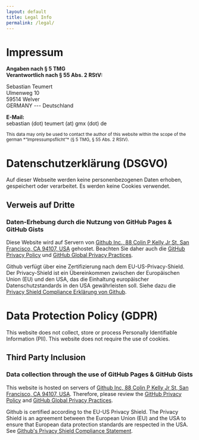 ```yaml
---
layout: default
title: Legal Info
permalink: /legal/
---
```


# Impressum

**Angaben nach § 5 TMG**  
**Verantwortlich nach § 55 Abs. 2 RStV:**

Sebastian Teumert  
Ulmenweg 10  
59514 Welver  
GERMANY --- Deutschland  

**E-Mail:**  
&#x73;&#x65;&#x62;&#x61;&#x73;&#x74;&#x69;&#x61;&#x6E;&#x20;&#x28;&#x64;&#x6F;&#x74;&#x29;&#x20;&#x74;&#x65;&#x75;&#x6D;&#x65;&#x72;&#x74;&#x20;&#x28;&#x61;&#x74;&#x29;&#x20;&#x67;&#x6D;&#x78;&#x20;&#x28;&#x64;&#x6F;&#x74;&#x29;&#x20;&#x64;&#x65;

<small>
	This data may only be used to contact the author of this website within the scope 
	of the german *“Impressumpsflicht”* (§ 5 TMG, § 55 Abs. 2 RStV).
</small>

# Datenschutzerklärung (DSGVO)
Auf dieser Webseite werden keine personenbezogenen Daten erhoben, gespeichert oder verarbeitet. 
Es werden keine Cookies verwendet.

## Verweis auf Dritte
### Daten-Erhebung durch die Nutzung von GitHub Pages & GitHub Gists
Diese Website wird auf Servern von [Github Inc., 88 Colin P Kelly Jr St, San Francisco, CA 94107, USA](https://www.github.com/) gehostet. 
Beachten Sie daher auch die [GitHub Privacy Policy](https://help.github.com/articles/github-privacy-policy/) und [GitHub Global Privacy Practices](https://help.github.com/articles/global-privacy-practices/).

Github verfügt über eine Zertifizierung nach dem EU-US-Privacy-Shield.
Der Privacy-Shield ist ein Übereinkommen zwischen der Europäischen Union (EU) und den USA, das die Einhaltung 
europäischer Datenschutzstandards in den USA gewährleisten soll. 
Siehe dazu die [Privacy Shield Compliance Erklärung von Github](https://www.privacyshield.gov/participant?id=a2zt000000001K2AAI&status=Active).

# Data Protection Policy (GDPR)
This website does not collect, store or process Personally Identifiable Information (PII). 
This website does not require the use of cookies.

## Third Party Inclusion
### Data collection through the use of GitHub Pages & GitHub Gists
This website is hosted on servers of [Github Inc, 88 Colin P Kelly Jr St, San Francisco, CA 94107, USA](https://github.com). 
Therefore, please review the [GitHub Privacy Policy](https://help.github.com/articles/github-privacy-policy/) and [GitHub Global Privacy Practices](https://help.github.com/articles/global-privacy-practices/).

Github is certified according to the EU-US Privacy Shield. 
The Privacy Shield is an agreement between the European Union (EU) and the USA to ensure that European data protection 
standards are respected in the USA. See [Github's Privacy Shield Compliance Statement](https://www.privacyshield.gov/participant?id=a2zt000000001K2AAI&status=Active).